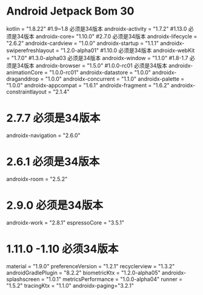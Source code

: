 # Android Jetpack Bom 30

kotlin = "1.8.22"
#1.9~1.8 必须是34版本
androidx-activity = "1.7.2"
#1.13.0 必须是34版本
androidx-core= "1.10.0"
#2.7.0 必须是34版本
androidx-lifecycle = "2.6.2"
androidx-cardview = "1.0.0"
androidx-startup = "1.1.1"
androidx-swiperefreshlayout = "1.2.0-alpha01"
#1.10.0 必须是34版本
androidx-webKit = "1.7.0"
#1.3.0-alpha03 必须是34版本
androidx-window = "1.1.0"
#1.8-1.7 必须是34版本
androidx-browser = "1.5.0"
#1.0.0-rc01 必须是34版本
androidx-animationCore = "1.0.0-rc01"
androidx-datastore = "1.0.0"
androidx-draganddrop = "1.0.0"
androidx-concurrent = "1.1.0"
androidx-palette = "1.0.0"
androidx-appcompat = "1.6.1"
androidx-fragment = "1.6.2"
androidx-constraintlayout = "2.1.4"
# 2.7.7 必须是34版本
androidx-navigation = "2.6.0"
# 2.6.1 必须是34版本
androidx-room = "2.5.2"
# 2.9.0 必须是34版本
androidx-work = "2.8.1"
espressoCore = "3.5.1"
# 1.11.0 -1.10 必须34版本 
material = "1.9.0"
preferenceVersion = "1.2.1"
recyclerview = "1.3.2"
androidGradlePlugin = "8.2.2"
biometricKtx = "1.2.0-alpha05"
androidx-splashscreen = "1.0.1"
metricsPerformance = "1.0.0-alpha04"
runner = "1.5.2"
tracingKtx = "1.1.0"
androidx-paging="3.2.1"


 